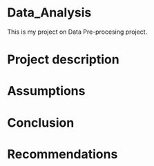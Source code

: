 # Data_Analysis
This is my project on Data Pre-procesing project.

# Project description

# Assumptions

# Conclusion

# Recommendations
